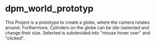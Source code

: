 # dpm_world_prototyp

This Project is a prototype to create a globe, where the camera rotates around. 
Furthermore, Cylinders on the globe can be (de-)selected and change their size.
Selected is subdevided into "mouse hover over" and "clicked".
